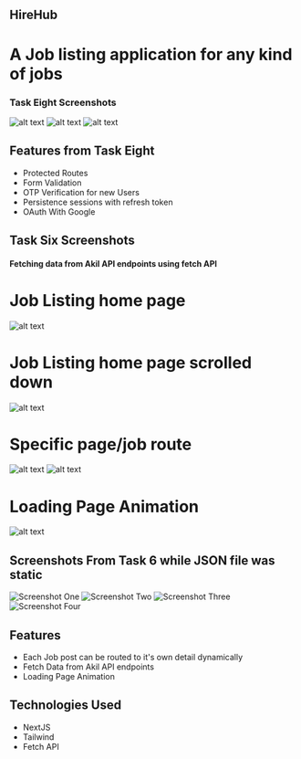 ## HireHub

# A Job listing application for any kind of jobs

### Task Eight Screenshots

![alt text](./screenshots/image9.png)
![alt text](./screenshots/image10.png)
![alt text](./screenshots/image11.png)

## Features from Task Eight

- Protected Routes
- Form Validation
- OTP Verification for new Users
- Persistence sessions with refresh token
- OAuth With Google

## Task Six Screenshots

#### Fetching data from Akil API endpoints using fetch API

# Job Listing home page

![alt text](./screenshots/image4.png)

# Job Listing home page scrolled down

![alt text](./screenshots/image5.png)

# Specific page/job route

![alt text](./screenshots/image6.png)
![alt text](./screenshots/image7.png)

# Loading Page Animation

![alt text](./screenshots/image8.png)

## Screenshots From Task 6 while JSON file was static

![Screenshot One](./screenshots/image.png)
![Screenshot Two](./screenshots/image-1.png)
![Screenshot Three](./screenshots/image-2.png)
![Screenshot Four](./screenshots/image-3.png)

## Features

- Each Job post can be routed to it's own detail dynamically
- Fetch Data from Akil API endpoints
- Loading Page Animation

## Technologies Used

- NextJS
- Tailwind
- Fetch API
